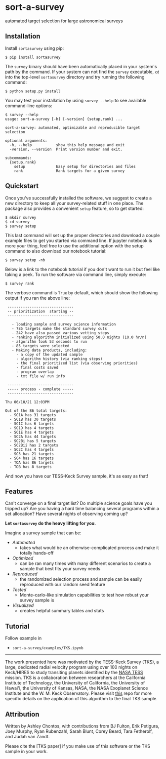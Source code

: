 # sort-a-survey
automated target selection for large astronomical surveys

## Installation

Install `sortasurvey` using pip:

```
$ pip install sortasurvey
```   

The `survey` binary should have been automatically placed in your system's path by the
command. If your system can not find the `survey` executable, `cd` into the 
top-level `sortasurvey` directory and try running the following command:

```
$ python setup.py install
```

You may test your installation by using `survey --help` to see available command-line options:

```
$ survey --help
usage: sort-a-survey [-h] [-version] {setup,rank} ...

sort-a-survey: automated, optimizable and reproducible target selection

optional arguments:
  -h, --help           show this help message and exit
  -version, --version  Print version number and exit.

subcommands:
  {setup,rank}
    setup              Easy setup for directories and files
    rank               Rank targets for a given survey
```

## Quickstart

Once you've successfully installed the software, we suggest to create a new directory to keep all your survey-related stuff in one place. The package also provides a convenient `setup` feature, so to get started: 

```
$ mkdir survey
$ cd survey
$ survey setup
```

This last command will set up the proper directories and download a couple example files to get you started via command line. If jupyter notebook is more your thing, feel free to use the additional option with the setup command to also download our notebook tutorial:

```
$ survey setup -nb
```

Below is a link to the notebook tutorial if you don't want to run it but feel like taking a peek. To run the software via command line, simply execute:

```
$ survey rank
```

The verbose command is `True` by default, which should show the following output if you ran the above line:

```
 ------------------------------
 -- prioritization  starting --
 ------------------------------

   - loading sample and survey science information
   - 785 targets make the standard survey cuts
   - 242 have also passed various vetting steps
   - ranking algorithm initialized using 50.0 nights (10.0 hr/n)
   - algorithm took 53 seconds to run
   - 85 targets were selected
   - Making data products, including:
     - a copy of the updated sample
     - algorithm history (via ranking steps)
     - the final prioritized list (via observing priorities)
     - final costs saved
     - program overlap
     - txt file w/ run info

 ------------------------------
 ----- process - complete -----
 ------------------------------

Thu 06/10/21 12:03PM

Out of the 86 total targets:
  - SC1A has 31 targets
  - SC1B has 30 targets
  - SC1C has 6 targets
  - SC1D has 4 targets
  - SC1E has 4 targets
  - SC2A has 44 targets
  - SC2Bi has 5 targets
  - SC2Bii has 2 targets
  - SC2C has 4 targets
  - SC3 has 21 targets
  - SC4 has 16 targets
  - TOA has 86 targets
  - TOB has 8 targets
```

And now you have our TESS-Keck Survey sample, it's as easy as that!

## Features

Can't converge on a final target list? Do multiple science goals have you tripped up? Are you having a hard time balancing
several programs within a set allocation? Have several nights of observing coming up? 

**Let `sortasurvey` do the heavy lifting for you.**

Imagine a survey sample that can be:

- *Automated*
  - takes what would be an otherwise-complicated process and make it totally hands-off
- *Optimized*
  - can be ran many times with many different scenarios to create a sample that best fits your survey needs
- *Reproduced*
  - the randomized selection process and sample can be easily reproduced with our random seed feature
- *Tested*
  - Monte-carlo-like simulation capabilities to test how robust your survey sample is
- *Visualized*
  - creates helpful summary tables and stats

## Tutorial

Follow example in

- `sort-a-survey/examples/TKS.ipynb`

-------------------------------------------------------------------------------

The work presented here was motivated by the TESS-Keck Survey (TKS), a large, dedicated radial velocity program using 
over 100 nights on Keck/HIRES to study transiting planets identified by the [NASA TESS](https://tess.mit.edu) mission. 
TKS is a collaboration between researchers at the California Institute of Technology, the University of California, the
University of Hawai'i, the University of Kansas, NASA, the NASA Exoplanet Science Institute and the W. M. Keck Observatory.
Please visit [this](https://github.com/ashleychontos/tess-keck-survey) repo for more specific details on the application of
this algorithm to the final TKS sample.

## Attribution

Written by Ashley Chontos, with contributions from BJ Fulton, Erik Petigura, Joey Murphy, Ryan Rubenzahl, Sarah Blunt,
Corey Beard, Tara Fetherolf, and Judah van Zandt.

Please cite the [TKS paper] if you make 
use of this software or the TKS sample in your work.
